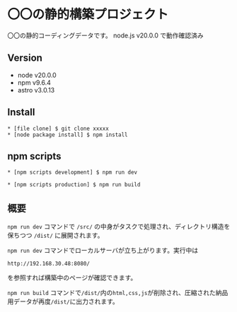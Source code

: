 # 〇〇の静的構築プロジェクト

〇〇の静的コーディングデータです。 node.js v20.0.0 で動作確認済み

## Version

- node v20.0.0
- npm v9.6.4
- astro v3.0.13

## Install

```
* [file clone] $ git clone xxxxx
* [node package install] $ npm install
```

## npm scripts

```
* [npm scripts development] $ npm run dev
```

```
* [npm scripts production] $ npm run build
```

## 概要

`npm run dev` コマンドで `/src/` の中身がタスクで処理され、ディレクトリ構造を保ちつつ `/dist/` に展開されます。

`npm run dev` コマンドでローカルサーバが立ち上がります。実行中は

```
http://192.168.30.48:8080/
```

を参照すれば構築中のページが確認できます。

`npm run build` コマンドで`/dist/`内の`html,css,js`が削除され、圧縮された納品用データが再度`/dist/`に出力されます。

